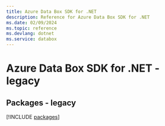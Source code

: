```yaml
---
title: Azure Data Box SDK for .NET
description: Reference for Azure Data Box SDK for .NET
ms.date: 02/09/2024
ms.topic: reference
ms.devlang: dotnet
ms.service: databox
---
```

# Azure Data Box SDK for .NET - legacy
## Packages - legacy
[!INCLUDE [packages](data-box-index.md)]